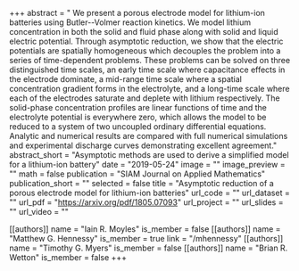 +++
abstract = "  We present a porous electrode model for lithium-ion batteries using Butler--Volmer reaction kinetics.  We model lithium concentration in both the solid and fluid phase along with solid and liquid electric potential.  Through asymptotic reduction, we show that the electric potentials are spatially homogeneous which decouples the problem into a series of time-dependent problems.  These problems can be solved on three distinguished time scales, an early time scale where capacitance effects in the electrode dominate, a mid-range time scale where a spatial concentration gradient forms in the electrolyte, and a long-time scale where each of the electrodes saturate and deplete with lithium respectively.  The solid-phase concentration profiles are linear functions of time and the electrolyte potential is everywhere zero, which allows the model to be reduced to a system of two uncoupled ordinary differential equations. Analytic and numerical results are compared with full numerical simulations and experimental discharge curves demonstrating excellent agreement."
abstract_short = "Asymptotic methods are used to derive a simplified model for a lithium-ion battery"
date = "2019-05-24"
image = ""
image_preview = ""
math = false
publication = "SIAM Journal on Applied Mathematics"
publication_short = ""
selected = false
title = "Asymptotic reduction of a porous electrode model for lithium-ion batteries"
url_code = ""
url_dataset = ""
url_pdf = "https://arxiv.org/pdf/1805.07093"
url_project = ""
url_slides = ""
url_video = ""

[[authors]]
    name = "Iain R. Moyles"
    is_member = false
[[authors]]
    name = "Matthew G. Hennessy"
    is_member = true
    link = "/mhennessy"
[[authors]]
    name = "Timothy G. Myers"
    is_member = false
[[authors]]
    name = "Brian R. Wetton"
    is_member = false
+++

